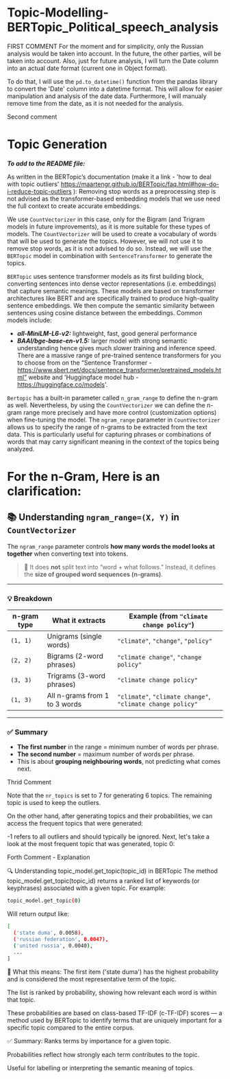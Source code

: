 





# Topic-Modelling-BERTopic_Political_speech_analysis

FIRST COMMENT
For the moment and for simplicity, only the Russian analysis would be taken into account. In the future, the other parties, will be taken into account. Also, just for future analysis, I will turn the Date column into an actual date format (current one in Object format).

To do that, I will use the `pd.to_datetime()` function from the pandas library to convert the 'Date' column into a datetime format. This will allow for easier manipulation and analysis of the date data. Furthermore, I will manualy remove time from the date, as it is not needed for the analysis.

Second comment

# Topic Generation

***To add to the README file:***  

As written in the BERTopic’s documentation (make it a link - 'how to deal with topic outliers' https://maartengr.github.io/BERTopic/faq.html#how-do-i-reduce-topic-outliers ): Removing stop words as a preprocessing step is not advised as the transformer-based embedding models that we use need the full context to create accurate embeddings.

We use ```CountVectorizer``` in this case, only for the Bigram (and Trigram models in future improvements), as it is more suitable for these types of models. The ```CountVectorizer``` will be used to create a vocabulary of words that will be used to generate the topics. However, we will not use it to remove stop words, as it is not advised to do so. Instead, we will use the ```BERTopic``` model in combination with ```SentenceTransformer``` to generate the topics.

```BERTopic``` uses sentence transformer models as its first building block, converting sentences into dense vector representations (i.e. embeddings) that capture semantic meanings. These models are based on transformer architectures like BERT and are specifically trained to produce high-quality sentence embeddings. We then compute the semantic similarity between sentences using cosine distance between the embeddings. Common models include:

- ***all-MiniLM-L6-v2:*** lightweight, fast, good general performance
- ***BAAI/bge-base-en-v1.5:*** larger model with strong semantic understanding hence gives much slower training and inference speed.
There are a massive range of pre-trained sentence transformers for you to choose from on the “Sentence Transformer - https://www.sbert.net/docs/sentence_transformer/pretrained_models.html” website and 'Huggingface model hub - https://huggingface.co/models'. 

```Bertopic``` has a built-in parameter called ```n_gram_range``` to define the n-gram as well. Nevertheless, by using the `CountVectorizer` we can define the n-gram range more precisely and have more control (customization options) when fine-tuning the model. The `ngram_range` parameter in `CountVectorizer` allows us to specify the range of n-grams to be extracted from the text data. This is particularly useful for capturing phrases or combinations of words that may carry significant meaning in the context of the topics being analyzed.

# For the n-Gram, Here is an clarification:

## 📚 Understanding `ngram_range=(X, Y)` in `CountVectorizer`

The `ngram_range` parameter controls **how many words the model looks at together** when converting text into tokens.

> 🧠 It does **not** split text into “word + what follows.” Instead, it defines the **size of grouped word sequences (n-grams)**.

---

### 💡 Breakdown

| n-gram type | What it extracts                | Example (from `"climate change policy"`)            |
|-------------|----------------------------------|-----------------------------------------------------|
| `(1, 1)`    | Unigrams (single words)          | `"climate"`, `"change"`, `"policy"`                |
| `(2, 2)`    | Bigrams (2-word phrases)         | `"climate change"`, `"change policy"`              |
| `(3, 3)`    | Trigrams (3-word phrases)        | `"climate change policy"`                          |
| `(1, 3)`    | All n-grams from 1 to 3 words    | `"climate"`, `"climate change"`, `"climate change policy"` |

---

### ✅ Summary

- **The first number** in the range = minimum number of words per phrase.
- **The second number** = maximum number of words per phrase.
- This is about **grouping neighbouring words**, not predicting what comes next.

Thrid Comment

Note that the ```nr_topics``` is set to 7 for generating 6 topics. The remaining topic is used to keep the outliers.

On the other hand, after generating topics and their probabilities, we can access the frequent topics that were generated:

-1 refers to all outliers and should typically be ignored. Next, let's take a look at the most frequent topic that was generated, topic 0:

Forth Comment - Explanation

🔍 Understanding topic_model.get_topic(topic_id) in BERTopic
The method topic_model.get_topic(topic_id) returns a ranked list of keywords (or keyphrases) associated with a given topic. For example:

```bash
topic_model.get_topic(0)
```

Will return output like:

```bash
[
  ('state duma', 0.0058),
  ('russian federation', 0.0047),
  ('united russia', 0.0040),
  ...
]
```

📌 What this means:
The first item ('state duma') has the highest probability and is considered the most representative term of the topic.

The list is ranked by probability, showing how relevant each word is within that topic.

These probabilities are based on class-based TF-IDF (c-TF-IDF) scores — a method used by BERTopic to identify terms that are uniquely important for a specific topic compared to the entire corpus.

✅ Summary:
Ranks terms by importance for a given topic.

Probabilities reflect how strongly each term contributes to the topic.

Useful for labelling or interpreting the semantic meaning of topics.